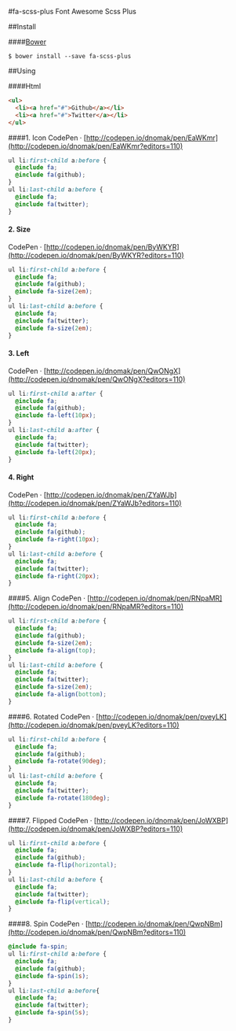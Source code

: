#fa-scss-plus
Font Awesome Scss Plus

##Install

####[Bower](http://bower.io)
```
$ bower install --save fa-scss-plus
```

##Using

####Html
```html
<ul>
  <li><a href="#">Github</a></li>
  <li><a href="#">Twitter</a></li>
</ul>
```

####1. Icon
CodePen · [http://codepen.io/dnomak/pen/EaWKmr](http://codepen.io/dnomak/pen/EaWKmr?editors=110)
```scss
ul li:first-child a:before {
  @include fa;
  @include fa(github);
}
ul li:last-child a:before {
  @include fa;
  @include fa(twitter);
}
```

#### 2. Size
CodePen · [http://codepen.io/dnomak/pen/ByWKYR](http://codepen.io/dnomak/pen/ByWKYR?editors=110)
```scss
ul li:first-child a:before {
  @include fa;
  @include fa(github);
  @include fa-size(2em);
}
ul li:last-child a:before {
  @include fa;
  @include fa(twitter);
  @include fa-size(2em);
}
```

#### 3. Left
CodePen · [http://codepen.io/dnomak/pen/QwONgX](http://codepen.io/dnomak/pen/QwONgX?editors=110)
```scss
ul li:first-child a:after {
  @include fa;
  @include fa(github);
  @include fa-left(10px);
}
ul li:last-child a:after {
  @include fa;
  @include fa(twitter);
  @include fa-left(20px);
}
```

#### 4. Right
CodePen · [http://codepen.io/dnomak/pen/ZYaWJb](http://codepen.io/dnomak/pen/ZYaWJb?editors=110)
```scss
ul li:first-child a:before {
  @include fa;
  @include fa(github);
  @include fa-right(10px);
}
ul li:last-child a:before {
  @include fa;
  @include fa(twitter);
  @include fa-right(20px);
}
```

####5. Align
CodePen · [http://codepen.io/dnomak/pen/RNpaMR](http://codepen.io/dnomak/pen/RNpaMR?editors=110)
```scss
ul li:first-child a:before {
  @include fa;
  @include fa(github);
  @include fa-size(2em);
  @include fa-align(top);
}
ul li:last-child a:before {
  @include fa;
  @include fa(twitter);
  @include fa-size(2em);
  @include fa-align(bottom);
}
```

####6. Rotated
CodePen · [http://codepen.io/dnomak/pen/pveyLK](http://codepen.io/dnomak/pen/pveyLK?editors=110)
```scss
ul li:first-child a:before {
  @include fa;
  @include fa(github);
  @include fa-rotate(90deg);
}
ul li:last-child a:before {
  @include fa;
  @include fa(twitter);
  @include fa-rotate(180deg);
}
```

####7. Flipped
CodePen · [http://codepen.io/dnomak/pen/JoWXBP](http://codepen.io/dnomak/pen/JoWXBP?editors=110)
```scss
ul li:first-child a:before {
  @include fa;
  @include fa(github);
  @include fa-flip(horizontal);
}
ul li:last-child a:before {
  @include fa;
  @include fa(twitter);
  @include fa-flip(vertical);
}
```

####8. Spin
CodePen · [http://codepen.io/dnomak/pen/QwpNBm](http://codepen.io/dnomak/pen/QwpNBm?editors=110)
```scss
@include fa-spin;
ul li:first-child a:before {
  @include fa;
  @include fa(github);
  @include fa-spin(1s);
}
ul li:last-child a:before{
  @include fa;
  @include fa(twitter);
  @include fa-spin(5s);
}
```
